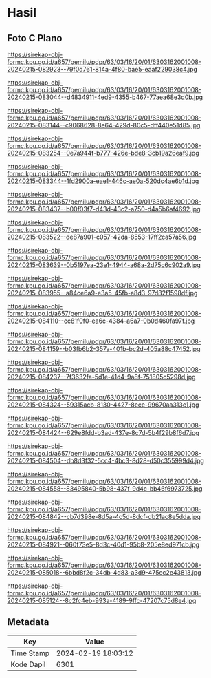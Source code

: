 # Hasil

## Foto C Plano

https://sirekap-obj-formc.kpu.go.id/a657/pemilu/pdpr/63/03/16/20/01/6303162001008-20240215-082923--79f0d761-814a-4f80-bae5-eaaf229038c4.jpg

https://sirekap-obj-formc.kpu.go.id/a657/pemilu/pdpr/63/03/16/20/01/6303162001008-20240215-083044--d4834911-4ed9-4355-b467-77aea68e3d0b.jpg

https://sirekap-obj-formc.kpu.go.id/a657/pemilu/pdpr/63/03/16/20/01/6303162001008-20240215-083144--c9068628-8e64-429d-80c5-dff440e51d85.jpg

https://sirekap-obj-formc.kpu.go.id/a657/pemilu/pdpr/63/03/16/20/01/6303162001008-20240215-083254--0e7a944f-b777-426e-bde8-3cb19a26eaf9.jpg

https://sirekap-obj-formc.kpu.go.id/a657/pemilu/pdpr/63/03/16/20/01/6303162001008-20240215-083344--1fd2900a-eae1-446c-ae0a-520dc4ae6b1d.jpg

https://sirekap-obj-formc.kpu.go.id/a657/pemilu/pdpr/63/03/16/20/01/6303162001008-20240215-083437--b00f03f7-d43d-43c2-a750-d4a5b6af4692.jpg

https://sirekap-obj-formc.kpu.go.id/a657/pemilu/pdpr/63/03/16/20/01/6303162001008-20240215-083522--de87a901-c057-42da-8553-17ff2ca57a56.jpg

https://sirekap-obj-formc.kpu.go.id/a657/pemilu/pdpr/63/03/16/20/01/6303162001008-20240215-083639--0b5197ea-23e1-4944-a68a-2d75c6c902a9.jpg

https://sirekap-obj-formc.kpu.go.id/a657/pemilu/pdpr/63/03/16/20/01/6303162001008-20240215-083955--a84ce6a9-e3a5-45fb-a8d3-97d82f1598df.jpg

https://sirekap-obj-formc.kpu.go.id/a657/pemilu/pdpr/63/03/16/20/01/6303162001008-20240215-084110--cc81f0f0-ea6c-4384-a6a7-0b0d460fa97f.jpg

https://sirekap-obj-formc.kpu.go.id/a657/pemilu/pdpr/63/03/16/20/01/6303162001008-20240215-084159--b03fb6b2-357a-401b-bc2d-405a88c47452.jpg

https://sirekap-obj-formc.kpu.go.id/a657/pemilu/pdpr/63/03/16/20/01/6303162001008-20240215-084237--7f3632fa-5d1e-41d4-9a8f-751805c5298d.jpg

https://sirekap-obj-formc.kpu.go.id/a657/pemilu/pdpr/63/03/16/20/01/6303162001008-20240215-084324--59315acb-8130-4427-8ece-99670aa313c1.jpg

https://sirekap-obj-formc.kpu.go.id/a657/pemilu/pdpr/63/03/16/20/01/6303162001008-20240215-084424--629e8fdd-b3ad-437e-8c7d-5b4f29b8f6d7.jpg

https://sirekap-obj-formc.kpu.go.id/a657/pemilu/pdpr/63/03/16/20/01/6303162001008-20240215-084504--db8d3f32-5cc4-4bc3-8d28-d50c355999d4.jpg

https://sirekap-obj-formc.kpu.go.id/a657/pemilu/pdpr/63/03/16/20/01/6303162001008-20240215-084558--83495840-5b98-437f-9d4c-bb46f6973725.jpg

https://sirekap-obj-formc.kpu.go.id/a657/pemilu/pdpr/63/03/16/20/01/6303162001008-20240215-084842--cb7d398e-8d5a-4c5d-8dcf-db21ac8e5dda.jpg

https://sirekap-obj-formc.kpu.go.id/a657/pemilu/pdpr/63/03/16/20/01/6303162001008-20240215-084921--060f73e5-8d3c-40d1-95b8-205e8ed971cb.jpg

https://sirekap-obj-formc.kpu.go.id/a657/pemilu/pdpr/63/03/16/20/01/6303162001008-20240215-085018--6bbd8f2c-34db-4d83-a3d9-475ec2e43813.jpg

https://sirekap-obj-formc.kpu.go.id/a657/pemilu/pdpr/63/03/16/20/01/6303162001008-20240215-085124--8c2fc4eb-993a-4189-9ffc-47207c75d8e4.jpg


## Metadata

| Key        | Value               |
| ---------- | ------------------- |
| Time Stamp | 2024-02-19 18:03:12 |
| Kode Dapil | 6301                |



